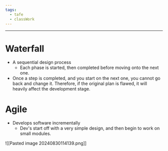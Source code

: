 ```yaml
---
tags:
  - tafe
  - classWork
---
```

___
# Waterfall
- A sequential design process
	- Each phase is started, then completed before moving onto the next one.
- Once a step is completed, and you start on the next one, you cannot go back and change it. Therefore, if the original plan is flawed, it will heavily affect the development stage.

# Agile
- Develops software incrementally 
	- Dev's start off with a very simple design, and then begin to work on small modules.


![[Pasted image 20240830114139.png]]